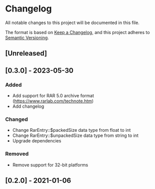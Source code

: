 # Changelog

All notable changes to this project will be documented in this file.

The format is based on [Keep a Changelog](https://keepachangelog.com/en/1.0.0/),
and this project adheres to [Semantic Versioning](https://semver.org/spec/v2.0.0.html).

## [Unreleased]

## [0.3.0] - 2023-05-30

### Added

- Add support for RAR 5.0 archive format (https://www.rarlab.com/technote.htm)
- Add changelog

### Changed

- Change RarEntry::$packedSize data type from float to int
- Change RarEntry::$unpackedSize data type from string to int
- Upgrade dependencies

### Removed

- Remove support for 32-bit platforms

## [0.2.0] - 2021-01-06
